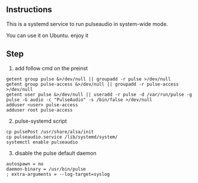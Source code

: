 
Instructions
--------
This is a systemd service to run pulseaudio in system-wide mode.

You can use it on Ubuntu. enjoy it


Step
-------

1. add follow cmd on the preinst
```
getent group pulse &>/dev/null || groupadd -r pulse >/dev/null
getent group pulse-access &>/dev/null || groupadd -r pulse-access >/dev/null
getent user pulse &>/dev/null || useradd -r pulse -d /var/run/pulse -g pulse -G audio -c "PulseAudio" -s /bin/false >/dev/null
adduser <user> pulse-access
adduser root pulse-access
```

2. pulse-systemd script
```
cp pulsePost /usr/share/alsa/init
cp pulseaudio.service /lib/systemd/system/
systemctl enable pulseaudio
```

3. disable the pulse default daemon
```
autospawn = no
daemon-binary = /usr/bin/pulse
; extra-arguments = --log-target=syslog
```
